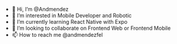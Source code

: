 - 👋 Hi, I’m @Andmendez
- 👀 I’m interested in Mobile Developer and Robotic
- 🌱 I’m currently learning React Native with Expo
- 💞️ I’m looking to collaborate on Frontend Web or Frontend Mobile
- 📫 How to reach me @andmendezfel


<!---
Andmendez/Andmendez is a ✨ special ✨ repository because its `README.md` (this file) appears on your GitHub profile.
You can click the Preview link to take a look at your changes.
--->
